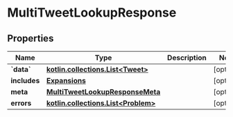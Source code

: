 
# MultiTweetLookupResponse

## Properties
Name | Type | Description | Notes
------------ | ------------- | ------------- | -------------
**&#x60;data&#x60;** | [**kotlin.collections.List&lt;Tweet&gt;**](Tweet.md) |  |  [optional]
**includes** | [**Expansions**](Expansions.md) |  |  [optional]
**meta** | [**MultiTweetLookupResponseMeta**](MultiTweetLookupResponseMeta.md) |  |  [optional]
**errors** | [**kotlin.collections.List&lt;Problem&gt;**](Problem.md) |  |  [optional]



